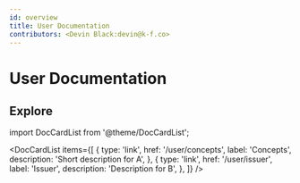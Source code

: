 ```yaml
---
id: overview
title: User Documentation
contributors: <Devin Black:devin@k-f.co>
---
```


# User Documentation 

## Explore

import DocCardList from '@theme/DocCardList';

<DocCardList
items={[
{
type: 'link',
href: '/user/concepts',
label: 'Concepts',
description: 'Short description for A',
},
{
type: 'link',
href: '/user/issuer',
label: 'Issuer',
description: 'Description for B',
},
]}
/>
